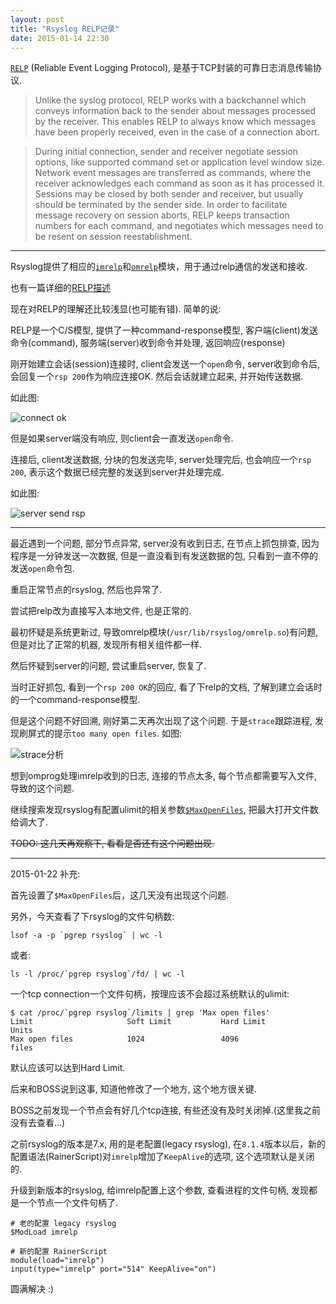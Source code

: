```yaml
---
layout: post
title: "Rsyslog RELP记录"
date: 2015-01-14 22:30
---
```


[`RELP`](http://en.wikipedia.org/wiki/Reliable_Event_Logging_Protocol) (Reliable Event Logging Protocol), 是基于TCP封装的可靠日志消息传输协议.

> Unlike the syslog protocol, RELP works with a backchannel which conveys information back to the sender about messages processed by the receiver. This enables RELP to always know which messages have been properly received, even in the case of a connection abort.

<!-- -->

> During initial connection, sender and receiver negotiate session options, like supported command set or application level window size. Network event messages are transferred as commands, where the receiver acknowledges each command as soon as it has processed it. Sessions may be closed by both sender and receiver, but usually should be terminated by the sender side. In order to facilitate message recovery on session aborts, RELP keeps transaction numbers for each command, and negotiates which messages need to be resent on session reestablishment.

---

Rsyslog提供了相应的[`imrelp`](http://www.rsyslog.com/doc/imrelp.html)和[`omrelp`](http://www.rsyslog.com/doc/omrelp.html)模块，用于通过relp通信的发送和接收.

也有一篇详细的[RELP描述](http://www.rsyslog.com/doc/relp.html)

现在对RELP的理解还比较浅显(也可能有错). 简单的说:

RELP是一个C/S模型, 提供了一种command-response模型, 客户端(client)发送命令(command), 服务端(server)收到命令并处理, 返回响应(response)

刚开始建立会话(session)连接时, client会发送一个`open`命令, server收到命令后, 会回复一个`rsp 200`作为响应连接OK. 然后会话就建立起来, 并开始传送数据.

如此图:

![connect ok](http://tankywoo-wb.b0.upaiyun.com/rsyslog-relp-connect.png)

但是如果server端没有响应, 则client会一直发送`open`命令.

连接后, client发送数据, 分块的包发送完毕, server处理完后, 也会响应一个`rsp 200`, 表示这个数据已经完整的发送到server并处理完成.

如此图:

![server send rsp](http://tankywoo-wb.b0.upaiyun.com/rsyslog-relp-send-ok.png)

---

最近遇到一个问题, 部分节点异常, server没有收到日志, 在节点上抓包排查, 因为程序是一分钟发送一次数据, 但是一直没看到有发送数据的包, 只看到一直不停的发送`open`命令包.

重启正常节点的rsyslog, 然后也异常了.

尝试把relp改为直接写入本地文件, 也是正常的.

最初怀疑是系统更新过, 导致omrelp模块(`/usr/lib/rsyslog/omrelp.so`)有问题, 但是对比了正常的机器, 发现所有相关组件都一样.

然后怀疑到server的问题, 尝试重启server, 恢复了.

当时正好抓包, 看到一个`rsp 200 OK`的回应, 看了下relp的文档, 了解到建立会话时的一个command-response模型.

但是这个问题不好回溯, 刚好第二天再次出现了这个问题. 于是`strace`跟踪进程, 发现刷屏式的提示`too many open files`. 如图:

![strace分析](http://tankywoo-wb.b0.upaiyun.com/rsyslog-relp-strace-cap.png)

想到omprog处理imrelp收到的日志, 连接的节点太多, 每个节点都需要写入文件, 导致的这个问题.

继续搜索发现rsyslog有配置ulimit的相关参数[`$MaxOpenFiles`](http://www.rsyslog.com/doc/rsconf1_maxopenfiles.html), 把最大打开文件数给调大了.

<strike>TODO: 这几天再观察下, 看看是否还有这个问题出现.</strike>

---

2015-01-22 补充:

首先设置了`$MaxOpenFiles`后，这几天没有出现这个问题.

另外，今天查看了下rsyslog的文件句柄数:

    lsof -a -p `pgrep rsyslog` | wc -l

或者:

    ls -l /proc/`pgrep rsyslog`/fd/ | wc -l

一个tcp connection一个文件句柄，按理应该不会超过系统默认的ulimit:

    $ cat /proc/`pgrep rsyslog`/limits | grep 'Max open files'
    Limit                     Soft Limit           Hard Limit           Units
    Max open files            1024                 4096                 files

默认应该可以达到Hard Limit.

后来和BOSS说到这事, 知道他修改了一个地方, 这个地方很关键.

BOSS之前发现一个节点会有好几个tcp连接, 有些还没有及时关闭掉.(这里我之前没有去查看...)

之前rsyslog的版本是7.x, 用的是老配置(legacy rsyslog), 在`8.1.4`版本以后，新的配置语法(RainerScript)对`imrelp`增加了`KeepAlive`的选项, 这个选项默认是关闭的.

升级到新版本的rsyslog, 给imrelp配置上这个参数, 查看进程的文件句柄, 发现都是一个节点一个文件句柄了.

    # 老的配置 legacy rsyslog
    $ModLoad imrelp

    # 新的配置 RainerScript
    module(load="imrelp")
    input(type="imrelp" port="514" KeepAlive="on")

圆满解决 :)
